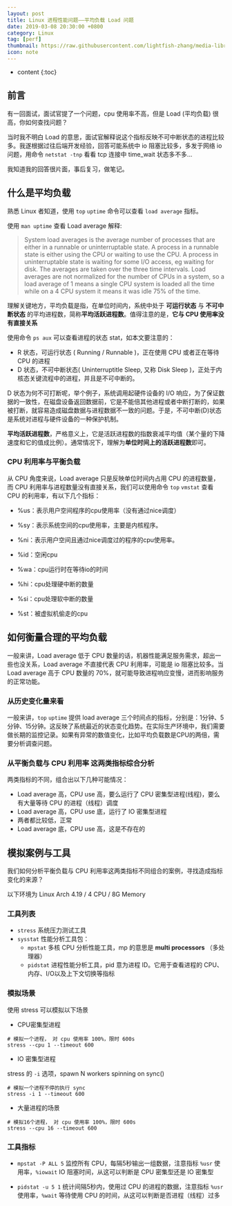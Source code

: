 ```yaml
---
layout: post
title: Linux 进程性能问题——平均负载 Load 问题
date: 2019-03-08 20:30:00 +0800
category: Linux
tag: [perf]
thumbnail: https://raw.githubusercontent.com/lightfish-zhang/media-library/master/image/201903/cpu_logo.jpeg
icon: note
---
```


* content
{:toc}


## 前言

有一回面试，面试官提了一个问题，cpu 使用率不高，但是 Load (平均负载) 很高，你如何查找问题？

当时我不明白 Load 的意思，面试官解释说这个指标反映不可中断状态的进程比较多。我遂根据过往后端开发经验，回答可能系统中 io 阻塞比较多，多发于网络 io 问题，用命令 `netstat -tnp` 看看 tcp 连接中 time_wait 状态多不多...

我知道我的回答很片面，事后复习，做笔记。

## 什么是平均负载

熟悉 Linux 者知道，使用 `top` `uptime` 命令可以查看 `load average` 指标。

使用 `man uptime` 查看 Load average 解释:


> System load averages is the average number of processes that are either in a runnable or uninterruptable state.   A  process  in  a  runnable state  is  either using the CPU or waiting to use the CPU.  A process in uninterruptable state is waiting for some I/O access, eg waiting for disk.  The averages are taken over the three time intervals.  Load averages are not normalized for the number of CPUs in a system, so a  load average of 1 means a single CPU system is loaded all the time while on a 4 CPU system it means it was idle 75% of the time.

理解关键地方，平均负载是指，在单位时间内，系统中处于 **可运行状态** 与 **不可中断状态** 的平均进程数，简称**平均活跃进程数**。值得注意的是，**它与 CPU 使用率没有直接关系**

使用命令 `ps aux` 可以查看进程的状态 stat，如本文要注意的：

- R 状态，可运行状态 ( Running / Runnable )，正在使用 CPU 或者正在等待 CPU 的进程
- D 状态，不可中断状态( Uninterruptitle Sleep, 又称 Disk Sleep )，正处于内核态关键流程中的进程，并且是不可中断的。

D 状态为何不可打断呢，举个例子，系统调用起硬件设备的 I/O 响应，为了保证数据的一致性，在磁盘设备返回数据前，它是不能倍其他进程或者中断打断的，如果被打断，就容易造成磁盘数据与进程数据不一致的问题。于是，不可中断(D)状态是系统对进程与硬件设备的一种保护机制。

**平均活跃进程数**，严格意义上，它是活跃进程数的指数衰减平均值（某个量的下降速度和它的值成比例）。通常情况下，理解为**单位时间上的活跃进程数**即可。

### CPU 利用率与平衡负载

从 CPU 角度来说，Load average 只是反映单位时间内占用 CPU 的进程数量，而 CPU 利用率与进程数量没有直接关系，我们可以使用命令 `top` `vmstat` 查看 CPU 的利用率，有以下几个指标：

- %us：表示用户空间程序的cpu使用率（没有通过nice调度）

- %sy：表示系统空间的cpu使用率，主要是内核程序。

- %ni：表示用户空间且通过nice调度过的程序的cpu使用率。

- %id：空闲cpu

- %wa：cpu运行时在等待io的时间

- %hi：cpu处理硬中断的数量

- %si：cpu处理软中断的数量

- %st：被虚拟机偷走的cpu


## 如何衡量合理的平均负载

一般来讲，Load average 低于 CPU 数量的话，机器性能满足服务需求，超出一些也没关系，Load average 不直接代表 CPU 利用率，可能是 io 阻塞比较多。当 Load average 高于 CPU 数量的 70%，就可能导致进程响应变慢，进而影响服务的正常功能。

### 从历史变化量来看

一般来讲，`top` `uptime` 提供 load average 三个时间点的指标，分别是：1分钟、5分钟、15分钟。这反映了系统最近的状态变化趋势。在实际生产环境中，我们需要做长期的监控记录。如果有异常的数值变化，比如平均负载数是CPU的两倍，需要分析调查问题。

### 从平衡负载与 CPU 利用率 这两类指标综合分析

两类指标的不同，组合出以下几种可能情况：

- Load average 高，CPU use 高，要么运行了 CPU 密集型进程(线程)，要么有大量等待 CPU 的进程（线程）调度
- Load average 高，CPU use 底，运行了 IO 密集型进程
- 两者都比较低，正常
- Load average 底，CPU use 高，这是不存在的


## 模拟案例与工具

我们如何分析平衡负载与 CPU 利用率这两类指标不同组合的案例，寻找造成指标变化的来源？

以下环境为 Linux Arch 4.19 / 4 CPU / 8G Memory

### 工具列表

- `stress` 系统压力测试工具
- `sysstat` 性能分析工具包：
    + `mpstat` 多核 CPU 分析性能工具，mp 的意思是 **multi processors** （多处理器）
    + `pidstat` 进程性能分析工具，pid 意为进程 ID。它用于查看进程的 CPU、内存、I/O以及上下文切换等指标


### 模拟场景

使用 stress 可以模拟以下场景

- CPU密集型进程

```shell
# 模拟一个进程， 对 cpu 使用率 100%，限时 600s
stress --cpu 1 --timeout 600
```

- IO 密集型进程

stress 的 `-i` 选项，spawn N workers spinning on sync()

```shell
# 模拟一个进程不停的执行 sync
stress -i 1 --timeout 600
```

- 大量进程的场景

```shell
# 模拟16个进程， 对 cpu 使用率 100%，限时 600s
stress --cpu 16 --timeout 600
```

### 工具指标

- `mpstat -P ALL 5` 监控所有 CPU，每隔5秒输出一组数据，注意指标 `%usr` 使用率，`%iowait` IO 阻塞时间，从这可以判断是 CPU 密集型还是 IO 密集型

- `pidstat -u 5 1` 统计间隔5秒内，使用过 CPU 的进程的数据，注意指标 `%usr` 使用率，`%wait` 等待使用 CPU 的时间，从这可以判断是否进程（线程）过多

